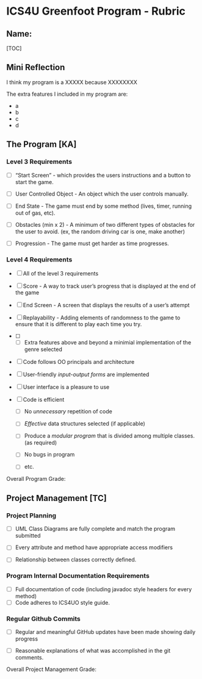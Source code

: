 # ICS4U Greenfoot Program - Rubric

## Name: 
[TOC]

## Mini Reflection

I think my program is a XXXXX because XXXXXXXX


The extra features I included in my program are: 
- a
- b
- c
- d

## The Program [KA]
### Level 3 Requirements

- [ ] “Start Screen” - which provides the users instructions and a button to start the game.
- [ ] User Controlled Object - An object which the user controls manually.
- [ ] End State - The game must end by some method (lives, timer, running out of gas, etc).
- [ ] Obstacles (min x 2) - A minimum of two different types of obstacles for the user to avoid. (ex, the random driving car is one, make another)
- [ ] Progression - The game must get harder as time progresses.


### Level 4 Requirements

- [ ] All of the level 3 requirements
- [ ] Score - A way to track user’s progress that is displayed at the end of the game
- [ ] End Screen - A screen that displays the results of a user’s attempt
- [ ] Replayability - Adding elements of randomness to the game to ensure that it is different to play each time you try.

- [ ] - [ ] Extra features above and beyond a minimial implementation of the genre selected
- [ ] Code follows OO principals and architecture
- [ ] User-friendly *input-output forms* are implemented
- [ ] User interface is a pleasure to use

- [ ] Code is efficient
  - [ ] No *unnecessary* repetition of code
  - [ ] *Effective* data structures selected (if applicable)
  - [ ] Produce a *modular program* that is divided among multiple classes. (as required)
  - [ ] No bugs in program
  - [ ] etc.


Overall Program Grade: 



## Project Management [TC]

### Project Planning
- [ ] UML Class Diagrams are fully complete and match the program submitted
- [ ] Every attribute and method have appropriate access modifiers
- [ ] Relationship between classes correctly defined.


### Program Internal Documentation Requirements
- [ ] Full documentation of code (including javadoc style headers for every method)
- [ ] Code adheres to ICS4UO style guide.

### Regular Github Commits
- [ ] Regular and meaningful GitHub updates have been made showing daily progress
- [ ] Reasonable explanations of what was accomplished in the git comments.



Overall Project Management Grade: 